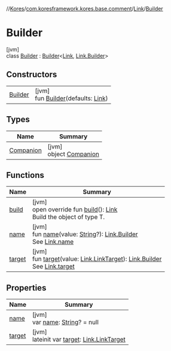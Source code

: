 //[Kores](../../../../index.md)/[com.koresframework.kores.base.comment](../../index.md)/[Link](../index.md)/[Builder](index.md)

# Builder

[jvm]\
class [Builder](index.md) : [Builder](../../../com.koresframework.kores.builder/-builder/index.md)<[Link](../index.md), [Link.Builder](index.md)>

## Constructors

| | |
|---|---|
| [Builder](-builder.md) | [jvm]<br>fun [Builder](-builder.md)(defaults: [Link](../index.md)) |

## Types

| Name | Summary |
|---|---|
| [Companion](-companion/index.md) | [jvm]<br>object [Companion](-companion/index.md) |

## Functions

| Name | Summary |
|---|---|
| [build](build.md) | [jvm]<br>open override fun [build](build.md)(): [Link](../index.md)<br>Build the object of type T. |
| [name](name.md) | [jvm]<br>fun [name](name.md)(value: [String](https://kotlinlang.org/api/latest/jvm/stdlib/kotlin/-string/index.html)?): [Link.Builder](index.md)<br>See [Link.name](../name.md) |
| [target](target.md) | [jvm]<br>fun [target](target.md)(value: [Link.LinkTarget](../-link-target/index.md)): [Link.Builder](index.md)<br>See [Link.target](../target.md) |

## Properties

| Name | Summary |
|---|---|
| [name](name.md) | [jvm]<br>var [name](name.md): [String](https://kotlinlang.org/api/latest/jvm/stdlib/kotlin/-string/index.html)? = null |
| [target](target.md) | [jvm]<br>lateinit var [target](target.md): [Link.LinkTarget](../-link-target/index.md) |
